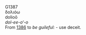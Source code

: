 <body>
  <p>G1387<br>  δολιόω  <br> dolioō  <br><i>dol-ee-o‘-o </i><br>From <a href="g1386.htm">1386</a>  to <i>be</i> <i>guileful:</i> - use deceit.<br></p>
 </body>